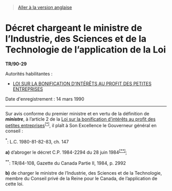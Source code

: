 > [Aller à la version anglaise](/en/Regulations/Statutory%20Instruments/90/29.md)

# Décret chargeant le ministre de l’Industrie, des Sciences et de la Technologie de l’application de la Loi

**TR/90-29**

Autorités habilitantes : 
- [LOI SUR LA BONIFICATION D’INTÉRÊTS AU PROFIT DES PETITES ENTREPRISES](/fr/Lois/Lois%20du%20Canada/1980-81-82-83/ch.%20147.md)

Date d'enregistrement : 14 mars 1990

----------

Sur avis conforme du premier ministre et en vertu de la définition de ***ministre***, à l’article 2 de la [Loi sur la bonification d’intérêts au profit des petites entreprises](/fr/Lois/Lois%20du%20Canada/1980-81-82-83/ch.%20147.md)<sup><a href='#nbp_SI-90-29_f_hq_18665'>[*]</a></sup>, il plaît à Son Excellence le Gouverneur général en conseil :

<a name='nbp_SI-90-29_f_hq_18665'><sup>*</sup></a>: L.C. 1980-81-82-83, ch. 147<br />

**a)** d’abroger le décret C.P. 1984-2294 du 28 juin 1984<sup><a href='#nbp_SI-90-29_f_hq_18666'>[**]</a></sup>;

<a name='nbp_SI-90-29_f_hq_18666'><sup>**</sup></a>: TR/84-108, Gazette du Canada Partie II, 1984, p. 2992<br />



**b)** de charger le ministre de l’Industrie, des Sciences et de la Technologie, membre du Conseil privé de la Reine pour le Canada, de l’application de cette loi.




